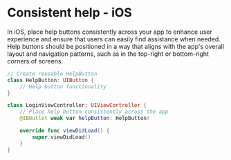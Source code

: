 # Consistent help - iOS

In iOS, place help buttons consistently across your app to enhance user experience and ensure that users can easily find assistance when needed. Help buttons should be positioned in a way that aligns with the app's overall layout and navigation patterns, such as in the top-right or bottom-right corners of screens.

```swift
// Create reusable HelpButton
class HelpButton: UIButton {
    // Help button functionality
}

class LoginViewController: UIViewController {
    // Place help button consistently across the app
    @IBOutlet weak var helpButton: HelpButton! 

    override func viewDidLoad() {
        super.viewDidLoad()
    }
}
```
